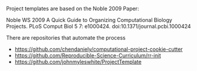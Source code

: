 Project templates are based on the Noble 2009 Paper:

Noble WS 2009 A Quick Guide to Organizing Computational Biology Projects. PLoS Comput Biol 5 7: e1000424. doi:10.1371/journal.pcbi.1000424

There are repositories that automate the process

- https://github.com/chendaniely/computational-project-cookie-cutter
- https://github.com/Reproducible-Science-Curriculum/rr-init
- https://github.com/johnmyleswhite/ProjectTemplate
